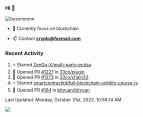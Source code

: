 ### Hi 👋


<p align="left"> <img src="https://visitcount.itsvg.in/api?id=bysomeone&icon=0&color=0" alt="bysomeone" /> </p>

- 🌱 Currently focus on blockchain

- 📫 Contact **cryplo@foxmail.com**


### Recent Activity

<!--RECENT_ACTIVITY:start-->
1. ⭐ Starred [ZenGo-X/multi-party-ecdsa](https://github.com/ZenGo-X/multi-party-ecdsa)
2. 💪 Opened PR [#1227](https://github.com/33cn/plugin/pull/1227) in [33cn/plugin](https://github.com/33cn/plugin)
3. 💪 Opened PR [#1273](https://github.com/33cn/chain33/pull/1273) in [33cn/chain33](https://github.com/33cn/chain33)
4. ⭐ Starred [smartcontractkit/full-blockchain-solidity-course-js](https://github.com/smartcontractkit/full-blockchain-solidity-course-js)
5. 💪 Opened PR [#164](https://github.com/bityuan/bityuan/pull/164) in [bityuan/bityuan](https://github.com/bityuan/bityuan)
<!--RECENT_ACTIVITY:end-->

<!--RECENT_ACTIVITY:last_update-->
Last Updated: Monday, October 31st, 2022, 10:59:14 AM
<!--RECENT_ACTIVITY:last_update_end-->


<!-- ### 📊 GitHub Stats: -->
![](https://github-readme-stats.vercel.app/api?username=bysomeone&theme=vue&hide_border=false&include_all_commits=false&count_private=false)<br/>
<!-- ![](https://github-readme-streak-stats.herokuapp.com/?user=bysomeone&theme=vue&hide_border=false)<br/> -->
<!-- ![](https://github-readme-stats.vercel.app/api/top-langs/?username=bysomeone&theme=vue&hide_border=false&include_all_commits=false&count_private=false&layout=compact) -->


<!-- ### 💻 Tech Stack: -->

<!-- Blockchain  -->

<!-- ![Bitcoin](https://img.shields.io/badge/Bitcoin-000?style=for-the-badge&logo=bitcoin&logoColor=white) -->
<!-- ![Ethereum](https://img.shields.io/badge/Ethereum-3C3C3D?style=for-the-badge&logo=Ethereum&logoColor=white) -->
<!-- ![Polkadot](https://img.shields.io/badge/polkadot-E6007A?style=for-the-badge&logo=polkadot&logoColor=white) -->

<!-- Program language -->

<!-- ![Go](https://img.shields.io/badge/go-%2300ADD8.svg?style=for-the-badge&logo=go&logoColor=white) -->
<!-- ![C](https://img.shields.io/badge/c-%2300599C.svg?style=for-the-badge&logo=c&logoColor=white) -->
<!-- ![C++](https://img.shields.io/badge/c++-%2300599C.svg?style=for-the-badge&logo=c%2B%2B&logoColor=white) -->
<!-- ![Java](https://img.shields.io/badge/java-%23ED8B00.svg?style=for-the-badge&logo=java&logoColor=white) -->
<!-- ![Python](https://img.shields.io/badge/python-3670A0?style=for-the-badge&logo=python&logoColor=ffdd54) -->
<!-- ![Shell Script](https://img.shields.io/badge/shell_script-%23121011.svg?style=for-the-badge&logo=gnu-bash&logoColor=white) -->


<!-- DB -->


<!-- ![MySQL](https://img.shields.io/badge/mysql-%2300f.svg?style=for-the-badge&logo=mysql&logoColor=white) -->
<!-- ![Redis](https://img.shields.io/badge/redis-%23DD0031.svg?style=for-the-badge&logo=redis&logoColor=white) -->
<!-- ![SQLite](https://img.shields.io/badge/sqlite-%2307405e.svg?style=for-the-badge&logo=sqlite&logoColor=white) -->


<!-- Devops -->

<!-- ![Docker](https://img.shields.io/badge/docker-%230db7ed.svg?style=for-the-badge&logo=docker&logoColor=white) -->
<!-- ![Confluence](https://img.shields.io/badge/confluence-%23172BF4.svg?style=for-the-badge&logo=confluence&logoColor=white) -->
<!-- ![Jira](https://img.shields.io/badge/jira-%230A0FFF.svg?style=for-the-badge&logo=jira&logoColor=white) -->
<!-- ![Kubernetes](https://img.shields.io/badge/kubernetes-%23326ce5.svg?style=for-the-badge&logo=kubernetes&logoColor=white) -->
<!-- ![Postman](https://img.shields.io/badge/Postman-FF6C37?style=for-the-badge&logo=postman&logoColor=white) -->


<!-- Version control -->

<!-- ![Git](https://img.shields.io/badge/git-%23F05033.svg?style=for-the-badge&logo=git&logoColor=white) -->
<!-- ![GitHub](https://img.shields.io/badge/github-%23121011.svg?style=for-the-badge&logo=github&logoColor=white) -->
<!-- ![GitLab](https://img.shields.io/badge/gitlab-%23181717.svg?style=for-the-badge&logo=gitlab&logoColor=white) -->


<!-- ### 🏆 GitHub Trophies -->
<!-- ![](https://github-profile-trophy.vercel.app/?username=bysomeone&theme=radical&no-frame=false&no-bg=true&margin-w=4) -->


<!-- ![](./profile-3d-contrib/profile-gitblock.svg) -->
